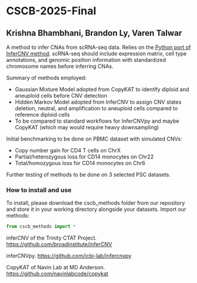 # CSCB-2025-Final

## Krishna Bhambhani, Brandon Ly, Varen Talwar

A method to infer CNAs from scRNA-seq data. Relies on the [Python port of InferCNV method](https://infercnvpy.readthedocs.io/en/latest/index.html). scRNA-seq should include expression matrix, cell type annotations, and genomic position information with standardized chromosome names before inferring CNAs.

Summary of methods employed:
- Gaussian Mixture Model adopted from CopyKAT to identify diploid and aneuploid cells before CNV detection
- Hidden Markov Model adopted from InferCNV to assign CNV states deletion, neutral, and amplification to aneuploid cells compared to reference diploid cells
- To be compared to standard workflows for InferCNVpy and maybe CopyKAT (which may would require heavy downsampling)

Initial benchmarking to be done on PBMC dataset with simulated CNVs:
- Copy number gain for CD4 T cells on ChrX
- Partial/heterozygous loss for CD14 monocytes on Chr22
- Total/homozygous loss for CD14 monocytes on Chr6

Further testing of methods to be done on 3 selected PSC datasets.

### How to install and use

To install, please download the cscb_methods folder from our repository and store it in your working directory alongside your datasets. Import our methods:

``` py
from cscb_methods import *
```

inferCNV of the Trinity CTAT Project.  https://github.com/broadinstitute/inferCNV

inferCNVpy. https://github.com/icbi-lab/infercnvpy

CopyKAT of Navin Lab at MD Anderson. https://github.com/navinlabcode/copykat
